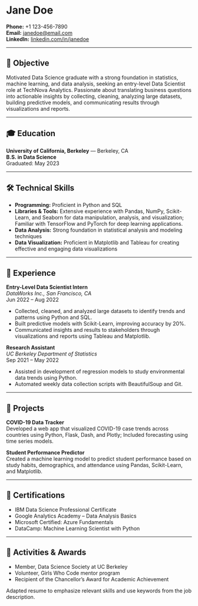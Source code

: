  # Jane Doe

**Phone:** +1 123-456-7890  
**Email:** janedoe@email.com  
**LinkedIn:** [linkedin.com/in/janedoe](https://linkedin.com/in/janedoe)

---

## 🎯 Objective

Motivated Data Science graduate with a strong foundation in statistics, machine learning, and data analysis, seeking an entry-level Data Scientist role at TechNova Analytics. Passionate about translating business questions into actionable insights by collecting, cleaning, analyzing large datasets, building predictive models, and communicating results through visualizations and reports.

---

## 🎓 Education

**University of California, Berkeley** — Berkeley, CA  
**B.S. in Data Science**  
Graduated: May 2023

---

## 🛠️ Technical Skills

- **Programming:** Proficient in Python and SQL
- **Libraries & Tools:** Extensive experience with Pandas, NumPy, Scikit-Learn, and Seaborn for data manipulation, analysis, and visualization; Familiar with TensorFlow and PyTorch for deep learning applications.
- **Data Analysis:** Strong foundation in statistical analysis and modeling techniques
- **Data Visualization:** Proficient in Matplotlib and Tableau for creating effective and engaging data visualizations

---

## 💼 Experience

**Entry-Level Data Scientist Intern**  
_DataWorks Inc., San Francisco, CA_  
Jun 2022 – Aug 2022

- Collected, cleaned, and analyzed large datasets to identify trends and patterns using Python and SQL.
- Built predictive models with Scikit-Learn, improving accuracy by 20%.
- Communicated insights and results to stakeholders through visualizations and reports using Tableau and Matplotlib.

**Research Assistant**  
_UC Berkeley Department of Statistics_  
Sep 2021 – May 2022

- Assisted in development of regression models to study environmental data trends using Python.
- Automated weekly data collection scripts with BeautifulSoup and Git.

---

## 🧪 Projects

**COVID-19 Data Tracker**  
Developed a web app that visualized COVID-19 case trends across countries using Python, Flask, Dash, and Plotly; Included forecasting using time series models.

**Student Performance Predictor**  
Created a machine learning model to predict student performance based on study habits, demographics, and attendance using Pandas, Scikit-Learn, and Matplotlib.

---

## 📜 Certifications

- IBM Data Science Professional Certificate
- Google Analytics Academy – Data Analysis Basics
- Microsoft Certified: Azure Fundamentals
- DataCamp: Machine Learning Scientist with Python

---

## 👥 Activities & Awards

- Member, Data Science Society at UC Berkeley
- Volunteer, Girls Who Code mentor program
- Recipient of the Chancellor’s Award for Academic Achievement

Adapted resume to emphasize relevant skills and use keywords from the job description.

